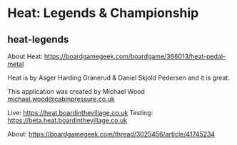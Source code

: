 # Heat: Legends & Championship
## heat-legends

About Heat: https://boardgamegeek.com/boardgame/366013/heat-pedal-metal

Heat is by Asger Harding Granerud & Daniel Skjold Pedersen and it is great.

This application was created by Michael Wood
michael.wood@cabinpressure.co.uk

Live: https://heat.boardinthevillage.co.uk
Testing: https://beta.heat.boardinthevillage.co.uk

About: https://boardgamegeek.com/thread/3025456/article/41745234




